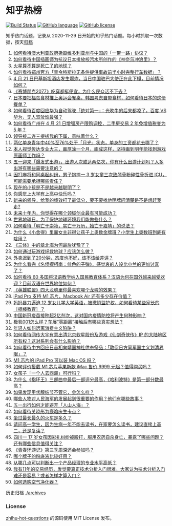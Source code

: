 # 知乎热榜
[![Build Status](https://github.com/ToWeLong/zhihu-hot-questions/workflows/CI/badge.svg)](https://github.com/ToWeLong/zhihu-hot-questions/actions)
[![GitHub language](https://img.shields.io/badge/language-golang-orange.svg)](https://golang.org/)
[![GitHub license](https://img.shields.io/github/license/ToWeLong/zhihu-hot-questions)](https://github.com/ToWeLong/zhihu-hot-questions/blob/main/LICENSE)

知乎热门话题，记录从 2020-11-29 日开始的知乎热门话题。每小时抓取一次数据，按天[归档](./archives)

<!-- BEGIN -->

1. [如何看待澳大利亚政府撕毁维多利亚州与中国的「一带一路」协议？](https://www.zhihu.com/question/455897099)
1. [如何看待中国插画师为抗议日本排放核污水所创作的《神奈氚冲浪里》？](https://www.zhihu.com/question/455738919)
1. [火星算不算是死亡了的地球？](https://www.zhihu.com/question/414845164)
1. [如何看待郑州官方「责令特斯拉无条件提供事故前半小时完整行车数据」？](https://www.zhihu.com/question/455826596)
1. [4 月 21 日巴基斯坦酒店发生爆炸，当日中国驻巴大使正在此下榻，目前情况如何？](https://www.zhihu.com/question/455901457)
1. [《赛博朋克2077》吃穿都挺便宜，为什么民众活不下去？](https://www.zhihu.com/question/448297157)
1. [日本要把福岛食材推上奥运会餐桌，韩国考虑自带食材，如何看待日本的这份餐单？](https://www.zhihu.com/question/455806674)
1. [如何看待百度回应华为自动驾驶「绝对第一」：光吹牛的后来都凉了，百度 VS 华为，无人驾驶谁最强？](https://www.zhihu.com/question/455458502)
1. [如何看待广州在 4 月 21 日增强房产限购调控，二手房交易 2 年免增值税变为 5 年？](https://www.zhihu.com/question/455823340)
1. [领导接二连三提拔我的下属，意味着什么？](https://www.zhihu.com/question/455066294)
1. [两亿单身青年中40%至76%处于「月光」状态，单身的工资都花去哪了？](https://www.zhihu.com/question/455430354)
1. [本人视觉传达专业大三，画厚涂一个月，画成这样，坚持画到明年能找到游戏原画师工作吗？](https://www.zhihu.com/question/455195801)
1. [五一迎来「爆发式出游」，出游人次或达两亿次，你有什么出游计划吗？人多出游有哪些需要注意的？](https://www.zhihu.com/question/455743977)
1. [因打麻将和同桌起纠纷，男子抱摔一 3 岁女童三次致颅骨粉碎性骨折进 ICU，可能需要承担哪些责任？](https://www.zhihu.com/question/455562785)
1. [现在的小孩是不是越来越聪明了？](https://www.zhihu.com/question/454361471)
1. [你感觉上大学有上高中快乐吗？](https://www.zhihu.com/question/454455954)
1. [新来的领导，给我的绩效打了最低分，要不要找他明牌问清楚是不是想赶我走?](https://www.zhihu.com/question/454250798)
1. [未来十年内，你觉得在哪个领域创业最有可能成功？](https://www.zhihu.com/question/441174586)
1. [世界地球日，为了保护地球环境我们能做些什么？](https://www.zhihu.com/question/389647029)
1. [如何看待「明亡于崇祯，实亡于万历，始亡于嘉靖」的说法？](https://www.zhihu.com/question/454529589)
1. [为什么《小舍得》里面女主非得让孩子上奥数金牌班？小学生上奥数班到底有啥用？](https://www.zhihu.com/question/454467291)
1. [《三体》中的章北海为何最后犹豫了？](https://www.zhihu.com/question/453656290)
1. [如何通过玩游戏拯救地球？应该怎么做？](https://www.zhihu.com/question/455858774)
1. [外卖迟到了20分钟，态度也不好，该不该给差评？](https://www.zhihu.com/question/269145266)
1. [为什么看完《名侦探柯南：绯色的子弹》，感觉哀的人设比小兰的更加讨喜了？](https://www.zhihu.com/question/455413291)
1. [如何看待 60 多国将汉语教学纳入国民教育体系？汉语为何在国外越来越受欢迎？目前汉语在世界地位如何？](https://www.zhihu.com/question/455744786)
1. [《英雄联盟》四大龙魂里你最喜欢哪个龙魂的效果？](https://www.zhihu.com/question/453952727)
1. [iPad Pro 支持 M1 芯片，Macbook  Air 还有多少存在价值？](https://www.zhihu.com/question/455712233)
1. [妈妈暴力逼迫 12 岁女儿学大学英语，被撤销监护权，如何看待某些家长的［棍棒教育］？](https://www.zhihu.com/question/455823336)
1. [中国新冠疫苗接种超2亿剂次，这对国内疫情防控将产生何种影响？](https://www.zhihu.com/question/455809238)
1. [极氪001怎么样？车展“零距离”接触后有哪些真实想法？](https://www.zhihu.com/question/455826530)
1. [年轻人如何远离消费主义陷阱？](https://www.zhihu.com/question/392634078)
1. [如何看待网传大宇有意出清北京软星股份及游戏《仙剑奇侠传》IP 的大陆地区所有权？这对系列会有什么影响？](https://www.zhihu.com/question/455755114)
1. [如何看待中方回应日首相向靖国神社供奉祭品：「敦促日方同军国主义划清界限」？](https://www.zhihu.com/question/455803127)
1. [M1 芯片的 iPad Pro 可以装 Mac OS 吗？](https://www.zhihu.com/question/455713199)
1. [如何评价搭载 M1 芯片苹果新款 iMac 售价 9999 元起？值得购买吗？](https://www.zhihu.com/question/455712646)
1. [女孩子「一个人去西藏」可行吗？](https://www.zhihu.com/question/447306396)
1. [为什么《指环王》三部曲中最后一部评分最高，《哈利波特》是第一部分数最高？](https://www.zhihu.com/question/454627125)
1. [如果发现甲状腺结节不管它，会怎么样？](https://www.zhihu.com/question/454896564)
1. [哪些人物对人民海军的发展起到很重要的作用？他们有哪些故事？](https://www.zhihu.com/question/455500199)
1. [五一出行如何才能避开「人山人海」？](https://www.zhihu.com/question/454814711)
1. [如何看待关晓彤为鹿晗庆生卡点？](https://www.zhihu.com/question/455703521)
1. [坐过最长最久的火车是多久？](https://www.zhihu.com/question/454248208)
1. [请问高一学生，因为生病一年不能去读书，在家要怎么读书，建议直接上高二，还是复读？](https://www.zhihu.com/question/454551209)
1. [四川一 17 岁女孩因彩礼纠纷被殴打，服用农药自杀身亡，暴露了哪些问题？还有哪些信息值得关注？](https://www.zhihu.com/question/455739525)
1. [《青春环游记》第三季周深还会参加吗？](https://www.zhihu.com/question/455657111)
1. [哪个牌子的粉底液比较好用？](https://www.zhihu.com/question/426520138)
1. [从哪几点可以判断出一个产品经理的专业水平高低？](https://www.zhihu.com/question/312071484)
1. [我有11年的交易经历，发觉要真正技术分析入门很难。大家认为技术分析入门难还是容易？或者怎样才算入门？](https://www.zhihu.com/question/452031263)
1. [如何选购空气净化器？](https://www.zhihu.com/question/19565949)

<!-- END -->

历史归档 [./archives](./archives)


### License
[zhihu-hot-questions](https://github.com/towelong/zhihu-hot-questions) 的源码使用 MIT License 发布。